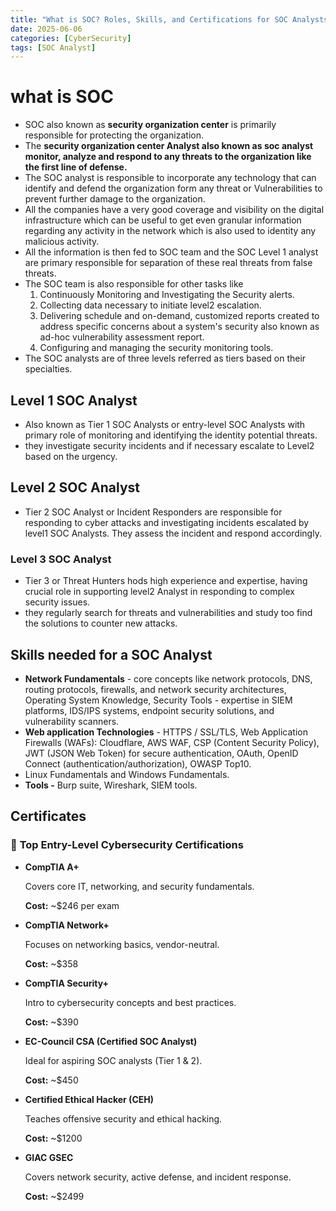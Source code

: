 ```yaml
---
title: "What is SOC? Roles, Skills, and Certifications for SOC Analysts"
date: 2025-06-06
categories: [CyberSecurity]
tags: [SOC Analyst]
---
```


# what is SOC

- SOC also known as **security organization center** is primarily responsible for protecting the organization.
- The **security organization center Analyst also known as soc analyst monitor, analyze and respond to any threats to the organization like the first line of defense.**
- The SOC analyst is responsible to incorporate any technology that can identify and defend the organization form any threat or Vulnerabilities to prevent further damage to the organization.
- All the companies have a very good coverage and visibility on the digital infrastructure which can be useful to get even granular information regarding any activity in the network which is also used to identity any malicious activity.
- All the information is then fed to SOC team and the SOC Level 1 analyst are primary responsible for separation of these real threats from false threats.
- The SOC team is also responsible for other tasks like
    1. Continuously Monitoring and Investigating the Security alerts.
    2. Collecting data necessary to initiate level2 escalation.
    3. Delivering schedule and on-demand, customized reports created to address specific concerns about a system's security also known as ad-hoc vulnerability assessment report.
    4. Configuring and managing the security monitoring tools.
- The SOC analysts are of three levels referred as tiers based on their specialties.

## Level 1 SOC Analyst

- Also known as Tier 1 SOC Analysts or entry-level SOC Analysts with primary role of monitoring and identifying the identity potential threats.
- they investigate security incidents and if necessary escalate to Level2 based on the urgency.

## Level 2 SOC Analyst

- Tier 2 SOC Analyst or Incident Responders are responsible for responding to cyber attacks and investigating incidents escalated by level1 SOC Analysts. They assess the incident and respond accordingly.

### Level 3 SOC Analyst

- Tier 3 or Threat Hunters hods high experience and expertise, having crucial role in supporting level2 Analyst in responding to complex security issues.
- they regularly search for threats and vulnerabilities and study too find the solutions to counter new attacks.

## Skills needed for a SOC Analyst

- **Network Fundamentals** - core concepts like network protocols, DNS, routing protocols, firewalls, and network security architectures, Operating System Knowledge, Security Tools - expertise in SIEM platforms, IDS/IPS systems, endpoint security solutions, and vulnerability scanners.
- **Web application Technologies**  - HTTPS / SSL/TLS, Web Application Firewalls (WAFs): Cloudflare, AWS WAF, CSP (Content Security Policy), JWT (JSON Web Token) for secure authentication, OAuth, OpenID Connect (authentication/authorization), OWASP Top10.
- Linux Fundamentals and Windows Fundamentals.
- **Tools -** Burp suite, Wireshark, SIEM tools.

## Certificates

### 🔐 **Top Entry-Level Cybersecurity Certifications**

- **CompTIA A+**
    
    Covers core IT, networking, and security fundamentals.
    
    **Cost:** ~$246 per exam
    
- **CompTIA Network+**
    
    Focuses on networking basics, vendor-neutral.
    
    **Cost:** ~$358
    
- **CompTIA Security+**
    
    Intro to cybersecurity concepts and best practices.
    
    **Cost:** ~$390
    
- **EC-Council CSA (Certified SOC Analyst)**
    
    Ideal for aspiring SOC analysts (Tier 1 & 2).
    
    **Cost:** ~$450
    
- **Certified Ethical Hacker (CEH)**
    
    Teaches offensive security and ethical hacking.
    
    **Cost:** ~$1200
    
- **GIAC GSEC**
    
    Covers network security, active defense, and incident response.
    
    **Cost:** ~$2499
